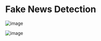 # Fake News Detection


![image](https://github.com/user-attachments/assets/38b820ac-c23f-434e-b996-cc84059062e0)

![image](https://github.com/user-attachments/assets/9e337dee-5c83-473c-96b6-b7ca81aefec3)


